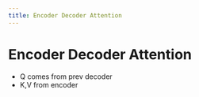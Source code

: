 ```yaml
---
title: Encoder Decoder Attention
---
```


# Encoder Decoder Attention
- Q comes from prev decoder
- K,V from encoder






















